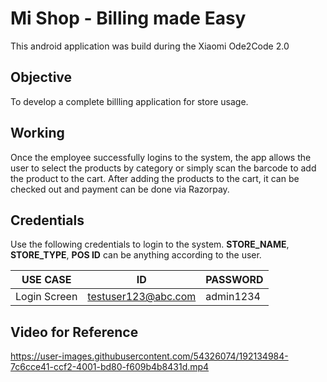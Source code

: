 
# Mi Shop - Billing made Easy

This android application was build during the Xiaomi Ode2Code 2.0




## Objective

To develop a complete billling application for store usage.
## Working

Once the employee successfully logins to the system, the app allows the user to select the products by category or simply scan the barcode to add the product to the cart. After adding the products to the cart, it can be checked out and payment can be done via Razorpay.
## Credentials

Use the following credentials to login to the system. **STORE_NAME**, **STORE_TYPE**, **POS ID** can be anything according to the user.

| USE CASE | ID | PASSWORD |
|-----|----|----------|
| Login Screen | testuser123@abc.com | admin1234 |

## Video for Reference


https://user-images.githubusercontent.com/54326074/192134984-7c6cce41-ccf2-4001-bd80-f609b4b8431d.mp4

